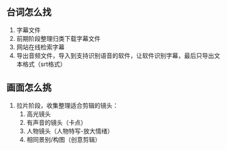 ## 台词怎么找

1. 字幕文件
2. 前期阶段整理归类下载字幕文件
3. 网站在线检索字幕
4. 导出音频文件，导入到支持识别语音的软件，让软件识别字幕，最后只导出文本格式（srt格式）

## 画面怎么挑

1. 拉片阶段，收集整理适合剪辑的镜头：
	1. 高光镜头
	2. 有声音的镜头（卡点）
	3. 人物镜头（人物特写-放大情绪）
	4. 相同景别/构图（创意剪辑）